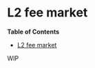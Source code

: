 # L2 fee market

<!-- START doctoc generated TOC please keep comment here to allow auto update -->
<!-- DON'T EDIT THIS SECTION, INSTEAD RE-RUN doctoc TO UPDATE -->
**Table of Contents**

- [L2 fee market](#l2-fee-market)

<!-- END doctoc generated TOC please keep comment here to allow auto update -->
WIP
